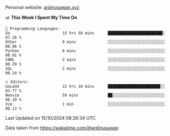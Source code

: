 Personal website: [ardinusawan.xyz](https://ardinusawan.xyz)

<!--START_SECTION:waka-->
📊 **This Week I Spent My Time On** 

```text
💬 Programming Languages: 
Go                       15 hrs 50 mins      ████████████████████████░   97.26 % 
Other                    9 mins              ░░░░░░░░░░░░░░░░░░░░░░░░░   00.96 % 
Python                   8 mins              ░░░░░░░░░░░░░░░░░░░░░░░░░   00.91 % 
YAML                     2 mins              ░░░░░░░░░░░░░░░░░░░░░░░░░   00.29 % 
SQL                      2 mins              ░░░░░░░░░░░░░░░░░░░░░░░░░   00.24 % 

🔥 Editors: 
GoLand                   15 hrs 16 mins      ███████████████████████░░   93.77 % 
Neovim                   59 mins             ██░░░░░░░░░░░░░░░░░░░░░░░   06.10 % 
Vim                      1 min               ░░░░░░░░░░░░░░░░░░░░░░░░░   00.13 % 
```


 Last Updated on 15/10/2024 08:26:34 UTC
<!--END_SECTION:waka-->
Data taken from https://wakatime.com/@ardinusawan

